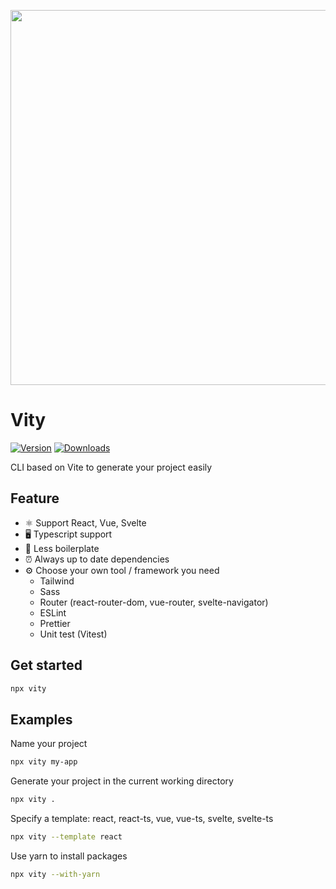 <p align="center">
  <img width="600" src="https://res.cloudinary.com/naptest/image/upload/v1648526872/vity-cli_qlxsmo.png">
</p>

# Vity

[![Version](https://img.shields.io/npm/v/vity?style=flat&color=success)](https://www.npmjs.com/package/vity)
[![Downloads](https://img.shields.io/npm/dt/vity.svg?style=flat&color=success)](https://www.npmjs.com/package/vity)

CLI based on Vite to generate your project easily

## Feature

- ⚛️ Support React, Vue, Svelte
- 🖥 Typescript support
- 📖 Less boilerplate
- ⏰ Always up to date dependencies
- ⚙️ Choose your own tool / framework you need
  - Tailwind
  - Sass
  - Router (react-router-dom, vue-router, svelte-navigator)
  - ESLint
  - Prettier
  - Unit test (Vitest)

## Get started

```bash
npx vity
```

## Examples

Name your project

```bash
npx vity my-app
```

Generate your project in the current working directory

```bash
npx vity .
```

Specify a template: react, react-ts, vue, vue-ts, svelte, svelte-ts

```bash
npx vity --template react
```

Use yarn to install packages

```bash
npx vity --with-yarn
```
